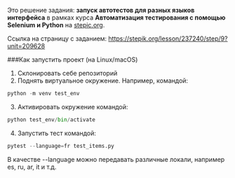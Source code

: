 Это решение задания: **запуск автотестов для разных языков интерфейса** в рамках курса **Автоматизация тестирования с помощью Selenium и Python** на [stepic.org](https://stepik.org/course/575/syllabus).

Ссылка на страницу с заданием: https://stepik.org/lesson/237240/step/9?unit=209628

###Как запустить проект (на Linux/macOS)

1. Склонировать себе репозиторий
2. Поднять виртуальное окружение. Например, командой:
```python
python -m venv test_env
```
3. Активировать окружение командой:
```python
python test_env/bin/activate
```
4. Запустить тест командой:
```python
pytest --language=fr test_items.py
```
В качестве --language можно передавать различные локали, например es, ru, ar, it и т.д.